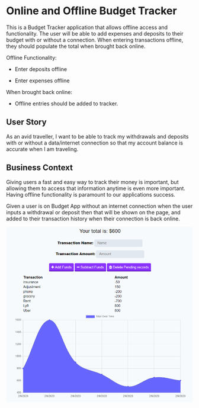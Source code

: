 # Online and Offline Budget Tracker

This is a Budget Tracker application that allows offline access and functionality. The user will be able to add expenses and deposits to their budget with or without a connection. When entering transactions offline, they should populate the total when brought back online.

Offline Functionality:

  * Enter deposits offline

  * Enter expenses offline

When brought back online:

  * Offline entries should be added to tracker.

## User Story

As an avid traveller, I want to be able to track my withdrawals and deposits with or without a data/internet connection so that my account balance is accurate when I am traveling.

## Business Context

Giving users a fast and easy way to track their money is important, but allowing them to access that information anytime is even more important. Having offline functionality is paramount to our applications success.


Given a user is on Budget App without an internet connection when the user inputs a withdrawal or deposit then that will be shown on the page, and added to their transaction history when their connection is back online.

![screenshot](screenshot.PNG)
